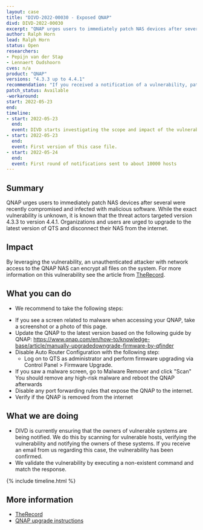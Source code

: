 ```yaml
---
layout: case
title: "DIVD-2022-00030 - Exposed QNAP"
divd: DIVD-2022-00030
excerpt: "QNAP urges users to immediately patch NAS devices after several were recently compromised and infected with malicious software. DIVD is actively notifying owners of vulnerable systems"
author: Ralph Horn
lead: Ralph Horn
status: Open
researchers:
- Pepijn van der Stap
- Lennaert Oudshoorn
cves: n/a
product: "QNAP"
versions: "4.3.3 up to 4.4.1"
recommendation: "If you received a notification of a vulnerability, patch your system with the information provided in this notification."
patch_status: Available
-workaround:
start: 2022-05-23
end:
timeline:
- start: 2022-05-23
  end:
  event: DIVD starts investigating the scope and impact of the vulnerability.
- start: 2022-05-23
  end:	
  event: First version of this case file.
- start: 2022-05-24
  end:
  event: First round of notifications sent to about 10000 hosts
---
```



## Summary

QNAP urges users to immediately patch NAS devices after several were recently compromised and infected with malicious software.
While the exact vulnerability is unknown, it is known that the threat actors targeted version 4.3.3 to version 4.4.1.
Organizations and users are urged to upgrade to the latest version of QTS and disconnect their NAS from the internet.

## Impact

By leveraging the vulnerability, an unauthenticated attacker with network access to the QNAP NAS can encrypt all files on the system.
For more information on this vulnerability see the article from [TheRecord](https://therecord.media/qnap-urges-users-to-update-after-new-deadbolt-ransomware-attacks-discovered/).

## What you can do

* We recommend to take the following steps:
- If you see a screen related to malware when accessing your QNAP, take a screenshot or a photo of this page.
- Update the QNAP to the latest version based on the following guide by QNAP: https://www.qnap.com/en/how-to/knowledge-base/article/manually-upgradedowngrade-firmware-by-qfinder
- Disable Auto Router Configuration with the following step:
  - Log on to QTS as administrator and perform firmware upgrading via Control Panel > Firmware Upgrade.
- If you saw a malware screen, go to Malware Remover and click "Scan" You should remove any high-risk malware and reboot the QNAP afterwards
- Disable any port forwarding rules that expose the QNAP to the internet.
- Verify if the QNAP is removed from the internet

## What we are doing

* DIVD is currently ensuring that the owners of vulnerable systems are being notified. We do this by scanning for vulnerable hosts, verifying the vulnerability and notifying the owners of these systems. If you receive an email from us regarding this case, the vulnerability has been confirmed.
* We validate the vulnerability by executing a non-existent command and match the response.

{% include timeline.html %}

## More information

* [TheRecord](https://therecord.media/qnap-urges-users-to-update-after-new-deadbolt-ransomware-attacks-discovered/)
* [QNAP upgrade instructions](https://www.qnap.com/en/how-to/knowledge-base/article/manually-upgradedowngrade-firmware-by-qfinder)
